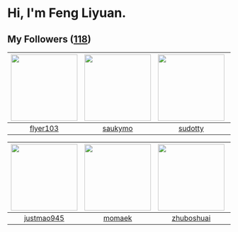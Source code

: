 # Hi, I'm Feng Liyuan.

## My Followers ([118](https://github.com/SunRunAway?tab=followers))

| <img src="https://avatars.githubusercontent.com/u/829039?v=4" width="150" height="150" /> | <img src="https://avatars.githubusercontent.com/u/5670704?v=4" width="150" height="150" /> | <img src="https://avatars.githubusercontent.com/u/4898483?v=4" width="150" height="150" /> | <img src="https://avatars.githubusercontent.com/u/6002026?v=4" width="150" height="150" /> |
| :---------------------------------------------------------------------------------------: | :----------------------------------------------------------------------------------------: | :----------------------------------------------------------------------------------------: | :----------------------------------------------------------------------------------------: |
|                          [flyer103](https://github.com/flyer103)                          |                            [saukymo](https://github.com/saukymo)                           |                            [sudotty](https://github.com/sudotty)                           |                        [codedogfish](https://github.com/codedogfish)                       |

| <img src="https://avatars.githubusercontent.com/u/619331?v=4" width="150" height="150" /> | <img src="https://avatars.githubusercontent.com/u/3843588?v=4" width="150" height="150" /> | <img src="https://avatars.githubusercontent.com/u/10694566?v=4" width="150" height="150" /> | <img src="https://avatars.githubusercontent.com/u/26863652?v=4" width="150" height="150" /> |
| :---------------------------------------------------------------------------------------: | :----------------------------------------------------------------------------------------: | :-----------------------------------------------------------------------------------------: | :-----------------------------------------------------------------------------------------: |
|                        [justmao945](https://github.com/justmao945)                        |                             [momaek](https://github.com/momaek)                            |                         [zhuboshuai](https://github.com/zhuboshuai)                         |                      [Simpleforever](https://github.com/Simpleforever)                      |